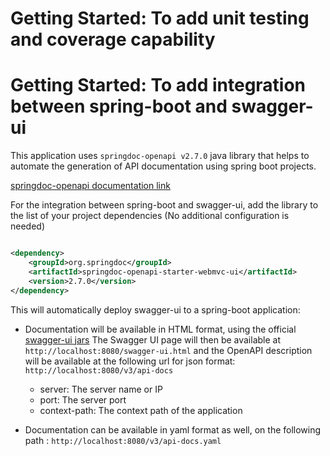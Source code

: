# Getting Started: To add unit testing and coverage capability

# Getting Started: To add integration between spring-boot and swagger-ui

This application uses `springdoc-openapi v2.7.0` java library that helps to automate the generation of API documentation
using spring boot projects.

[springdoc-openapi documentation link](https://springdoc.org/#getting-started)

For the integration between spring-boot and swagger-ui, add the library to the list of your project dependencies (No
additional configuration is needed)

```xml

<dependency>
    <groupId>org.springdoc</groupId>
    <artifactId>springdoc-openapi-starter-webmvc-ui</artifactId>
    <version>2.7.0</version>
</dependency>
```

This will automatically deploy swagger-ui to a spring-boot application:

- Documentation will be available in HTML format, using the
  official [swagger-ui jars](https://github.com/swagger-api/swagger-ui.git)
  The Swagger UI page will then be available at `http://localhost:8080/swagger-ui.html` and the OpenAPI
  description will be available at the following url for json format: `http://localhost:8080/v3/api-docs`
    - server: The server name or IP
    - port: The server port
    - context-path: The context path of the application

- Documentation can be available in yaml format as well, on the following path :
  `http://localhost:8080/v3/api-docs.yaml`